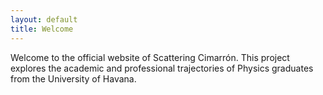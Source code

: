 ```yaml
---
layout: default
title: Welcome
---
```


Welcome to the official website of Scattering Cimarrón. This project explores the academic and professional trajectories of Physics graduates from the University of Havana.
